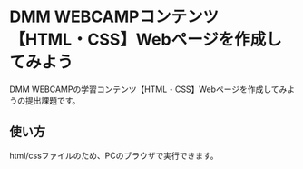 # DMM WEBCAMPコンテンツ【HTML・CSS】Webページを作成してみよう
DMM WEBCAMPの学習コンテンツ【HTML・CSS】Webページを作成してみようの提出課題です。
## 使い方
html/cssファイルのため、PCのブラウザで実行できます。